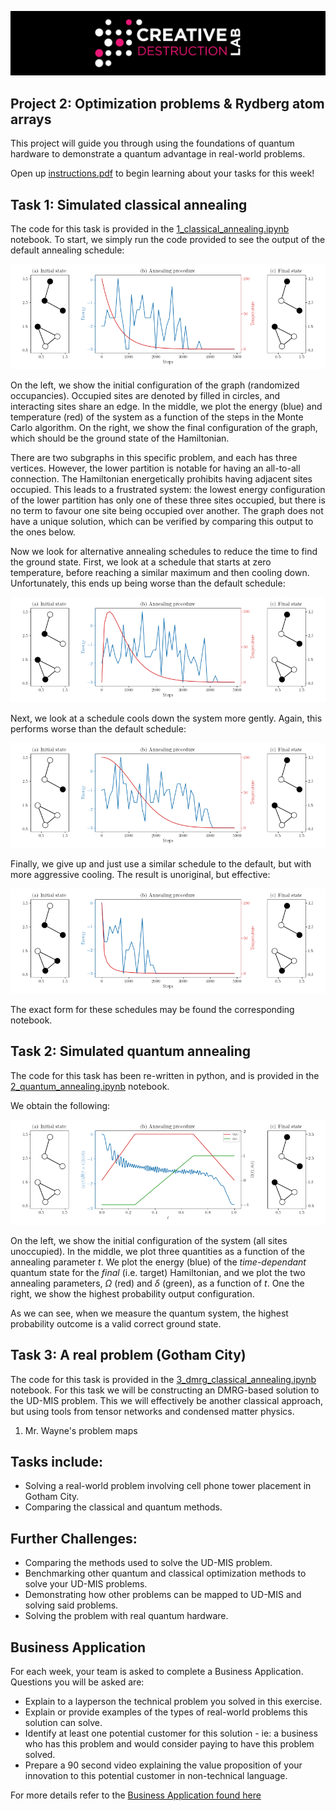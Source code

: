 ![CDL 2020 Cohort Project](../figures/CDL_logo.jpg)

## Project 2: Optimization problems \& Rydberg atom arrays

This project will guide you through using the foundations of quantum hardware to demonstrate a quantum advantage in real-world problems.

Open up [instructions.pdf](instructions/instructions.pdf) to begin learning about your tasks for this week!

## Task 1: Simulated classical annealing

The code for this task is provided in the [1_classical_annealing.ipynb](notebooks/1_classical_annealing.ipynb) notebook. 
To start, we simply run the code provided to see the output of the default annealing schedule:

![](fig/classical_annealing.png)

On the left, we show the initial configuration of the graph (randomized occupancies).
Occupied sites are denoted by filled in circles, and interacting sites share an edge.
In the middle, we plot the energy (blue) and temperature (red) of the system as a function of the steps in the Monte Carlo algorithm.
On the right, we show the final configuration of the graph, which should be the ground state of the Hamiltonian.

There are two subgraphs in this specific problem, and each has three vertices.
However, the lower partition is notable for having an all-to-all connection.
The Hamiltonian energetically prohibits having adjacent sites occupied.
This leads to a frustrated system: the lowest energy configuration of the lower partition has only one of these three sites occupied, but there is no term to favour one site being occupied over another.
The graph does not have a unique solution, which can be verified by comparing this output to the ones below.

Now we look for alternative annealing schedules to reduce the time to find the ground state.
First, we look at a schedule that starts at zero temperature, before reaching a similar maximum and then cooling down.
Unfortunately, this ends up being worse than the default schedule:

![](fig/classical_annealing_schedule_1.png)

Next, we look at a schedule cools down the system more gently. 
Again, this performs worse than the default schedule:

![](fig/classical_annealing_schedule_2.png)

Finally, we give up and just use a similar schedule to the default, but with more aggressive cooling.
The result is unoriginal, but effective:

![](fig/classical_annealing_schedule_3.png)

The exact form for these schedules may be found the corresponding notebook.

## Task 2: Simulated quantum annealing

The code for this task has been re-written in python, and is provided in the [2_quantum_annealing.ipynb](notebooks/2_quantum_annealing.ipynb) notebook.

We obtain the following:

![](fig/quantum_annealing.png)

On the left, we show the initial configuration of the system (all sites unoccupied).
In the middle, we plot three quantities as a function of the annealing parameter *t*.
We plot the energy (blue) of the *time-dependant* quantum state for the *final* (i.e. target) Hamiltonian, and we plot the two annealing parameters, *Ω* (red) and *δ* (green), as a function of *t*.
One the right, we show the highest probability output configuration.

As we can see, when we measure the quantum system, the highest probability outcome is a valid correct ground state.

## Task 3: A real problem (Gotham City)

The code for this task is provided in the [3_dmrg_classical_annealing.ipynb](notebooks/3_dmrg_classical_annealing.ipynb) notebook. 
For this task we will be constructing an DMRG-based solution to the UD-MIS problem. 
This we will effectively be another classical approach, but using tools from tensor networks and condensed matter physics.

1. Mr. Wayne's problem maps 

## Tasks include:

* Solving a real-world problem involving cell phone tower placement in Gotham City.
* Comparing the classical and quantum methods.

## Further Challenges:
* Comparing the methods used to solve the UD-MIS problem.
* Benchmarking other quantum and classical optimization methods to solve your UD-MIS problems.
* Demonstrating how other problems can be mapped to UD-MIS and solving said problems.
* Solving the problem with real quantum hardware.

## Business Application
For each week, your team is asked to complete a Business Application. Questions you will be asked are:

* Explain to a layperson the technical problem you solved in this exercise.
* Explain or provide examples of the types of real-world problems this solution can solve.
* Identify at least one potential customer for this solution - ie: a business who has this problem and would consider paying to have this problem solved.
* Prepare a 90 second video explaining the value proposition of your innovation to this potential customer in non-technical language.

For more details refer to the [Business Application found here](business_application/Business_Application.md)
